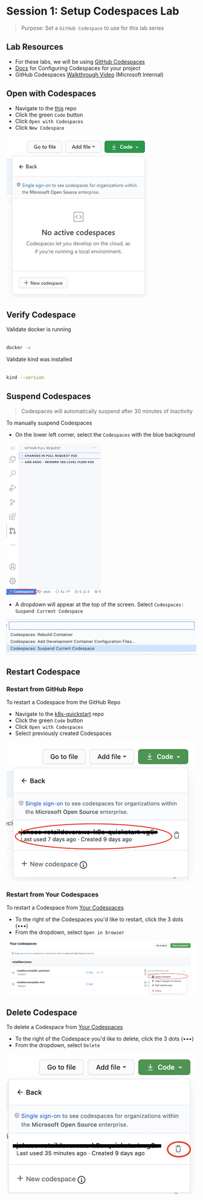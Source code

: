 # Session 1: Setup Codespaces Lab

> Purpose: Set a `GitHub Codespace` to use for this lab series

## Lab Resources

- For these labs, we will be using [GitHub Codespaces](https://github.com/features/codespaces)
- [Docs](https://docs.github.com/en/github/developing-online-with-codespaces/configuring-codespaces-for-your-project) for Configuring Codespaces for your project
- GitHub Codespaces [Walkthrough Video](https://msit.microsoftstream.com/video/5117a1ff-0400-85a8-40e1-f1eb81434a69?channelId=a60fa4ff-0400-85a8-733a-f1eb81fa8f8d) (Microsoft Internal)

## Open with Codespaces

- Navigate to the [this](https://github.com/retaildevcrews/k8s-quickstart) repo
- Click the green `Code` button
- Click `Open with Codespaces`
- Click `New Codespace`

![Create Codespace](./images/OpenNewCodespace.jpeg)

## Verify Codespace

Validate docker is running

```bash

docker -v

```

Validate kind was installed

```bash

kind --version

```

## Suspend Codespaces

> Codespaces will automatically suspend after 30 minutes of inactivity

To manually suspend Codespaces

- On the lower left corner, select the `Codespaces` with the blue background

![Codespaces Options](./images/SuspendCodespaces1.png)

- A dropdown will appear at the top of the screen. Select `Codespaces: Suspend Current Codespace`

![Codespaces Options](./images/SuspendCodespaces2.png)

## Restart Codespace

### Restart from GitHub Repo

To restart a Codespace from the GitHub Repo

- Navigate to the [k8s-quickstart](https://github.com/retaildevcrews/k8s-quickstart) repo
- Click the green `Code` button
- Click `Open with Codespaces`
- Select previously created Codespaces

![Restart Codespace](./images/OpenSuspendedCodespaceFromGitHub.png)

### Restart from Your Codespaces

To restart a Codespace from [Your Codespaces](https://github.com/codespaces)

- To the right of the Codespaces you'd like to restart, click the 3 dots (•••)
- From the dropdown, select `Open in browser`

![Restart Codespace](./images/OpenSuspendedCodespaceFromCodespaces.png)

## Delete Codespace

To delete a Codespace from [Your Codespaces](https://github.com/codespaces)

- To the right of the Codespace you'd like to delete, click the 3 dots (•••)
- From the dropdown, select `Delete`

![Delete Codespace](./images/DeleteCodespaceFromGitHub.png)
